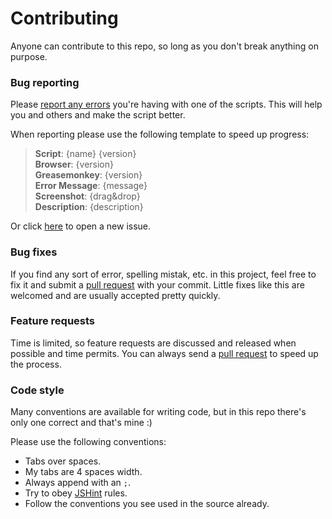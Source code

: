 # Contributing
Anyone can contribute to this repo, so long as you don't break anything on purpose. 

### Bug reporting
Please [report any errors](https://github.com/jerone/UserScripts/issues/new) you're having with one of the scripts. This will help you and others and make the script better.

When reporting please use the following template to speed up progress:

> **Script**: {name} {version}<br />
> **Browser**: {version}<br />
> **Greasemonkey**: {version}<br />
> **Error Message**: {message}<br />
> **Screenshot**: {drag&drop}<br />
> **Description**: {description}<br />

Or click [here](https://github.com/jerone/UserScripts/issues/new?title=Issue%20%7Bdescription%7D&body=**Script**%3A%20%7Bname%7D%20%7Bversion%7D%0A**Browser**%3A%20%7Bversion%7D%0A**Greasemonkey**%3A%20%7Bversion%7D%0A**Error%20Message**%3A%20%7Bmessage%7D%0A**Screenshot**%3A%20%7Bdrag%26drop%7D%0A**Description**%3A%20%7Bdescription%7D) to open a new issue.

### Bug fixes
If you find any sort of error, spelling mistak, etc. in this project, feel free to fix it and submit a [pull request](https://github.com/jerone/UserScripts/pulls) with your commit. Little fixes like this are welcomed and are usually accepted pretty quickly.

### Feature requests
Time is limited, so feature requests are discussed and released when possible and time permits. You can always send a [pull request](https://github.com/jerone/UserScripts/pulls) to speed up the process.

### Code style
Many conventions are available for writing code, but in this repo there's only one correct and that's mine :)

Please use the following conventions:

* Tabs over spaces.
* My tabs are 4 spaces width.
* Always append with an `;`.
* Try to obey [JSHint](http://jshint.com) rules.
* Follow the conventions you see used in the source already.
